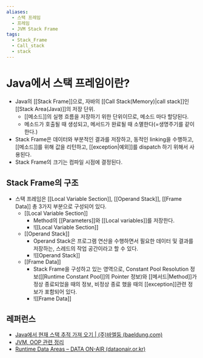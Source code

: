 ```yaml
---
aliases:
  - 스택 프레임
  - 프레임
  - JVM Stack Frame
tags:
  - Stack_Frame
  - Call_stack
  - stack
---
```


# Java에서 스택 프레임이란?
- Java의 [[Stack Frame]]으로, 자바의 [[Call Stack(Memory)|call stack]]인 [[Stack Area(Java)]]의 저장 단위.
	- [[메소드]]의 실행 흐름을 저장하기 위한 단위이므로, 메소드 마다 할당된다.
	- 메소드가 호출될 때 생성되고, 메서드가 완료될 때 소멸한다(=생명주기를 같이 한다.)
- Stack Frame은 데이터와 부분적인 결과를 저장하고, 동적인 linking을 수행하고, [[메소드]]를 위해 값을 리턴하고, [[exception|예외]]를 dispatch 하기 위해서 사용된다. 
- Stack Frame의 크기는 컴파일 시점에 결정된다.

## Stack Frame의 구조
- 스택 프레임은 [[Local Variable Section]], [[Operand Stack]], [[Frame Data]] 총 3가지 부분으로 구성되어 있다.
	- [[Local Variable Section]]
		- Method의 [[Parameters]]와 [[Local variables]]를 저장한다. 
		- ![[Local Variable Section]]
	- [[Operand Stack]]
		- Operand Stack은 프로그램 연산을 수행하면서 필요한 데이터 및 결과를 저장하는, 스레드의 작업 공간이라고 할 수 있다.
		- ![[Operand Stack]]
	- [[Frame Data]]
		- Stack Frame을 구성하고 있는 영역으로, Constant Pool Resolution 정보([[Runtime Constant Pool]]의 Pointer 정보)와 [[메서드|Method]]가 정상 종료되었을 때의 정보, 비정상 종료 했을 때의 [[exception]]관련 정보가 포함되어 있다. 
		- ![[Frame Data]]

## 레퍼런스
- [Java에서 현재 스택 추적 가져 오기 | (주)바엘둥 (baeldung.com)](https://www.baeldung.com/java-get-current-stack-trace)
- [JVM, OOP 관련 정리](https://imbf.github.io/interview/2021/03/02/NAVER-Practical-Interview-Preparation-4.html)
- [Runtime Data Areas – DATA ON-AIR (dataonair.or.kr)](https://dataonair.or.kr/db-tech-reference/d-lounge/technical-data/?mod=document&uid=235941)